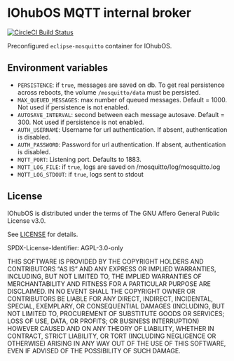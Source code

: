 # IOhubOS MQTT internal broker

[![CircleCI Build Status](https://circleci.com/gh/iohubos/iohubos-mqtt/tree/master.svg?style=shield)](https://circleci.com/gh/iohubos/iohubos-mqtt/tree/master)

Preconfigured `eclipse-mosquitto` container for IOhubOS.

## Environment variables

- `PERSISTENCE`: if `true`, messages are saved on db. To get real persistence across reboots, the volume `/mosquitto/data` must be persisted.
- `MAX_QUEUED_MESSAGES`: max number of queued messages. Default = 1000. Not used if persistence is not enabled.
- `AUTOSAVE_INTERVAL`: second between each message autosave. Default = 300. Not used if persistence is not enabled.
- `AUTH_USERNAME`: Username for url authentication. If absent, authentication is disabled.
- `AUTH_PASSWORD`: Password for url authentication. If absent, authentication is disabled.
- `MQTT_PORT`: Listening port. Defaults to 1883.
- `MQTT_LOG_FILE`: if `true`, logs are saved on /mosquitto/log/mosquitto.log
- `MQTT_LOG_STDOUT`: if `true`, logs sent to stdout

## License

IOhubOS is distributed under the terms of The GNU Affero General Public License v3.0.

See [LICENSE](LICENSE) for details.

SPDX-License-Identifier: AGPL-3.0-only

THIS SOFTWARE IS PROVIDED BY THE COPYRIGHT HOLDERS AND CONTRIBUTORS “AS IS”
AND ANY EXPRESS OR IMPLIED WARRANTIES, INCLUDING, BUT NOT LIMITED TO,
THE IMPLIED WARRANTIES OF MERCHANTABILITY AND FITNESS FOR A PARTICULAR PURPOSE ARE DISCLAIMED.
IN NO EVENT SHALL THE COPYRIGHT OWNER OR CONTRIBUTORS BE LIABLE FOR ANY
DIRECT, INDIRECT, INCIDENTAL, SPECIAL, EXEMPLARY, OR CONSEQUENTIAL DAMAGES
(INCLUDING, BUT NOT LIMITED TO, PROCUREMENT OF SUBSTITUTE GOODS OR SERVICES; LOSS OF USE, DATA, OR PROFITS;
OR BUSINESS INTERRUPTION) HOWEVER CAUSED AND ON ANY THEORY OF LIABILITY, WHETHER IN CONTRACT,
STRICT LIABILITY, OR TORT (INCLUDING NEGLIGENCE OR OTHERWISE) ARISING IN ANY WAY
OUT OF THE USE OF THIS SOFTWARE, EVEN IF ADVISED OF THE POSSIBILITY OF SUCH DAMAGE.
